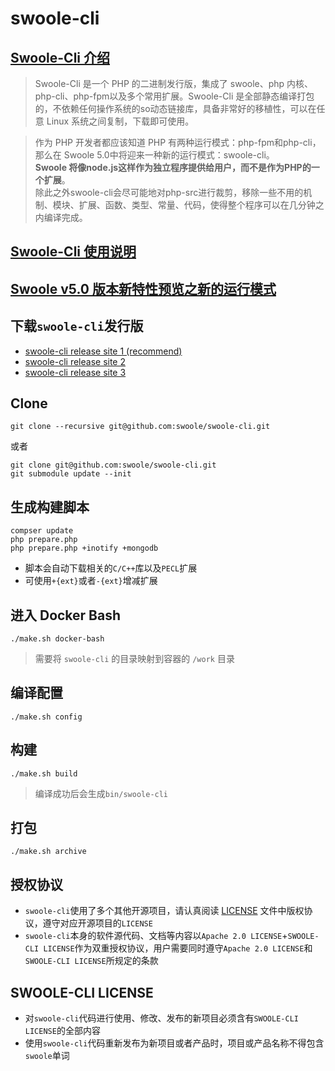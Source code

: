 # swoole-cli

## [Swoole-Cli 介绍](https://zhuanlan.zhihu.com/p/581695339)

> Swoole-Cli 是一个 PHP 的二进制发行版，集成了 swoole、php 内核、php-cli、php-fpm以及多个常用扩展。Swoole-Cli 是全部静态编译打包的，不依赖任何操作系统的so动态链接库，具备非常好的移植性，可以在任意 Linux 系统之间复制，下载即可使用。

> 作为 PHP 开发者都应该知道 PHP 有两种运行模式：php-fpm和php-cli，那么在 Swoole 5.0中将迎来一种新的运行模式：swoole-cli。   
> <strong>Swoole 将像node.js这样作为独立程序提供给用户，而不是作为PHP的一个扩展</strong>。   
> 除此之外swoole-cli会尽可能地对php-src进行裁剪，移除一些不用的机制、模块、扩展、函数、类型、常量、代码，使得整个程序可以在几分钟之内编译完成。

## [Swoole-Cli 使用说明](https://wenda.swoole.com/detail/108876)

## [Swoole v5.0 版本新特性预览之新的运行模式](https://zhuanlan.zhihu.com/p/459983471)

## 下载`swoole-cli`发行版

- [swoole-cli release site 1 (recommend)](https://www.swoole.com/download)
- [swoole-cli release site 2](https://github.com/swoole/swoole-src/releases)
- [swoole-cli release site 3](https://github.com/swoole/swoole-cli/releases/tag/v5.0.1)


## Clone
```shell
git clone --recursive git@github.com:swoole/swoole-cli.git
```

或者
```shell
git clone git@github.com:swoole/swoole-cli.git
git submodule update --init
```

## 生成构建脚本

```shell
compser update 
php prepare.php
php prepare.php +inotify +mongodb
```

* 脚本会自动下载相关的`C/C++`库以及`PECL`扩展
* 可使用`+{ext}`或者`-{ext}`增减扩展

## 进入 Docker Bash

```shell
./make.sh docker-bash
```

> 需要将 `swoole-cli` 的目录映射到容器的 `/work` 目录

## 编译配置

```shell
./make.sh config
```

## 构建

```shell
./make.sh build
```

> 编译成功后会生成`bin/swoole-cli`

## 打包

```shell
./make.sh archive
```

## 授权协议

* `swoole-cli`使用了多个其他开源项目，请认真阅读 [LICENSE](bin/LICENSE) 文件中版权协议，遵守对应开源项目的`LICENSE`
* `swoole-cli`本身的软件源代码、文档等内容以`Apache 2.0 LICENSE`+`SWOOLE-CLI LICENSE`作为双重授权协议，用户需要同时遵守`Apache 2.0 LICENSE`和`SWOOLE-CLI LICENSE`所规定的条款

## SWOOLE-CLI LICENSE

* 对`swoole-cli`代码进行使用、修改、发布的新项目必须含有`SWOOLE-CLI LICENSE`的全部内容
* 使用`swoole-cli`代码重新发布为新项目或者产品时，项目或产品名称不得包含`swoole`单词
